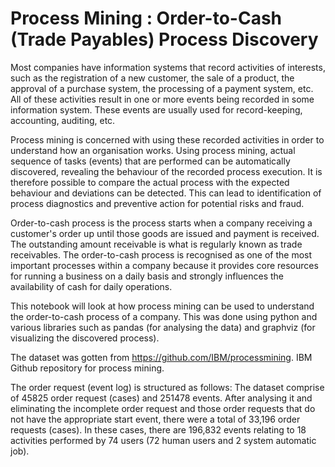 # Process Mining : Order-to-Cash (Trade Payables) Process Discovery

Most companies have information systems that record activities of interests, such as the registration of a new customer, the sale of a product, the approval of a purchase system, the processing of a payment system, etc. All of these activities result in one or more events being recorded in some information system. These events are usually used for record-keeping, accounting, auditing, etc.

Process mining is concerned with using these recorded activities in order to understand how an organisation works. Using process mining, actual sequence of tasks (events) that are performed can be automatically discovered, revealing the behaviour of the recorded process execution. It is therefore possible to compare the actual process with the expected behaviour and deviations can be detected. This can lead to identification of process diagnostics and preventive action for potential risks and fraud.

Order-to-cash process is the process starts when a company receiving a customer's order up until those goods are issued and payment is received. The outstanding amount receivable is what is regularly known as trade receivables. The order-to-cash process is recognised as one of the most important processes within a company because it provides core resources for running a business on a daily basis and strongly influences the availability of cash for daily operations.

This notebook will look at how process mining can be used to understand the order-to-cash process of a company. This was done using python and various libraries such as pandas (for analysing the data) and graphviz (for visualizing the discovered process).

The dataset was gotten from https://github.com/IBM/processmining. IBM Github repository for process mining.

The order request (event log) is structured as follows: The dataset comprise of 45825 order request (cases) and 251478 events. After analysing it and eliminating the incomplete order request and those order requests that do not have the appropriate start event, there were a total of 33,196 order requests (cases). In these cases, there are 196,832 events relating to 18 activities performed by 74 users (72 human users and 2 system automatic job).
